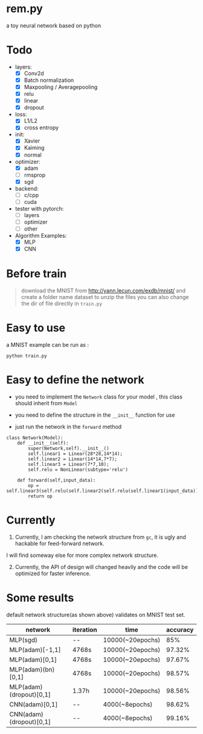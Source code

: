 # rem.py

a toy neural network based on python

# Todo

* layers:
    - [x] Conv2d
    - [x] Batch normalization  
    - [x] Maxpooling / Averagepooling
    - [x] relu
    - [x] linear
    - [x] dropout
    
* loss:
    - [x] L1/L2
    - [x] cross entropy
* init:
    - [x] Xavier
    - [x] Kaiming
    - [x] normal
     
* optimizer:
    - [x] adam
    - [ ] rmsprop
    - [x] sgd
    
* backend:
    - [ ] c/cpp
    - [ ] cuda
    
* tester with pytorch:
    - [ ] layers
    - [ ] optimizer
    - [ ] other

* Algorithm Examples:
    - [x] MLP
    - [x] CNN

# Before train

> download the MNIST from http://yann.lecun.com/exdb/mnist/ and create a folder name dataset to unzip the files
> you can also change the dir of file directly in `train.py`

# Easy to use

a MNIST example can be run as :

```
python train.py
```

# Easy to define the network

* you need to implement the `Network` class for your model , this class should inherit from `Model`

* you need to define the structure in the `__init__` function for use

* just run the network in the `forward` method


```
class Network(Model):
    def __init__(self):
        super(Network,self).__init__()
        self.linear1 = Linear(28*28,14*14);
        self.linear2 = Linear(14*14,7*7);
        self.linear3 = Linear(7*7,10);
        self.relu = NonLinear(subtype='relu')
        
    def forward(self,input_data):
        op = self.linear3(self.relu(self.linear2(self.relu(self.linear1(input_data)))))
        return op

```

# Currently

1. Currently, I am checking the network structure from `gc`, it is ugly and hackable for feed-forward network.

I will find someway else for more complex network structure.

2. Currently, the API of design will changed heavily and the code will be optimized for faster inference. 

# Some results

default network structure(as shown above) validates on MNIST test set.

|network| iteration | time | accuracy|
|---|----|----| --- |
| MLP(sgd) | -- | 10000(~20epochs) | 85%|
| MLP(adam)[-1,1] | 4768s |10000(~20epochs) |  97.32% |
| MLP(adam)[0,1] | 4768s |10000(~20epochs) | 97.67% |
| MLP(adam)(bn)[0,1] | 4768s |10000(~20epochs) | 98.57% |
| MLP(adam)(dropout)[0,1] | 1.37h |10000(~20epochs) | 98.56% |
| CNN(adam)[0,1] | -- |4000(~8epochs) | 98.62% |
| CNN(adam)(dropout)[0,1] | -- |4000(~8epochs) | 99.16% |

